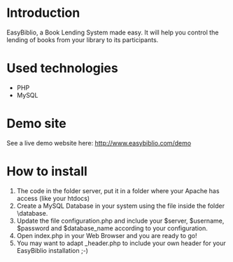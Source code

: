 # Introduction
EasyBiblio, a Book Lending System made easy.
It will help you control the lending of books from your library to its participants.

# Used technologies
* PHP
* MySQL

# Demo site
See a live demo website here:
http://www.easybiblio.com/demo

# How to install
1. The code in the folder server, put it in a folder where your Apache has access (like your htdocs)
1. Create a MySQL Database in your system using the file inside the folder \database.
1. Update the file configuration.php and include your $server, $username, $password and $database_name according to your configuration.
1. Open index.php in your Web Browser and you are ready to go!
1. You may want to adapt _header.php to include your own header for your EasyBiblio installation ;-)
